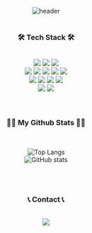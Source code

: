 <div align="center">

![header](https://capsule-render.vercel.app/api?type=venom&color=auto&height=250&section=header&text=Serim's%20GitHub👋&fontSize=70&animation=fadeIn)
<br/>
<br/>
<h3>🛠 Tech Stack 🛠</h3><br/>
<img src="https://img.shields.io/badge/html5-E34F26?style=for-the-badge&logo=html5&logoColor=white">
<img src="https://img.shields.io/badge/CSS3-1572B6?style=for-the-badge&logo=CSS3&logoColor=white">
<img src="https://img.shields.io/badge/javascript-F7DF1E?style=for-the-badge&logo=javascript&logoColor=white"><br/>
<img src="https://img.shields.io/badge/jquery-0769AD?style=for-the-badge&logo=jquery&logoColor=white">
<img src="https://img.shields.io/badge/react-61DAFB?style=for-the-badge&logo=react&logoColor=white">
<img src="https://img.shields.io/badge/styledcomponents-DB7093?style=for-the-badge&logo=styledcomponents&logoColor=white">
<img src="https://img.shields.io/badge/fontawesome-538DD7?style=for-the-badge&logo=fontawesome&logoColor=white">
<img src="https://img.shields.io/badge/npm-CB3837?style=for-the-badge&logo=npm&logoColor=white"><br/>
<img src="https://img.shields.io/badge/figma-F24E1E?style=for-the-badge&logo=figma&logoColor=white">
<img src="https://img.shields.io/badge/adobexd-FF61F6?style=for-the-badge&logo=adobexd&logoColor=white">
<img src="https://img.shields.io/badge/adobephotoshop-31A8FF?style=for-the-badge&logo=adobephotoshop&logoColor=white">
<img src="https://img.shields.io/badge/adobeillustrator-FF9A00?style=for-the-badge&logo=adobeillustrator&logoColor=white"><br/>
<img src="https://img.shields.io/badge/git-F05032?style=for-the-badge&logo=git&logoColor=white">
<img src="https://img.shields.io/badge/github-181717?style=for-the-badge&logo=github&logoColor=white">
<br/>
<br/>
<br/>


<h3 align="center">👩‍💻 My Github Stats 👩‍💻</h3><br/>

![Top Langs](https://github-readme-stats.vercel.app/api/top-langs/?username=ss133600&layout=compact)<br/>
![GitHub stats](https://github-readme-stats.vercel.app/api?username=ss133600&count_private=true&show_icons=true&theme=solarized-light)

<br/><br/>
<h3 align="center">📞 Contact 📞</h3><br/>
<a href="mailto:s9878133600@gmail.com"><img src="https://img.shields.io/badge/Gmail-d14836?style=flat-square&logo=Gmail&logoColor=white&link=s9878133600@gmail.com"/></a>

</div>
